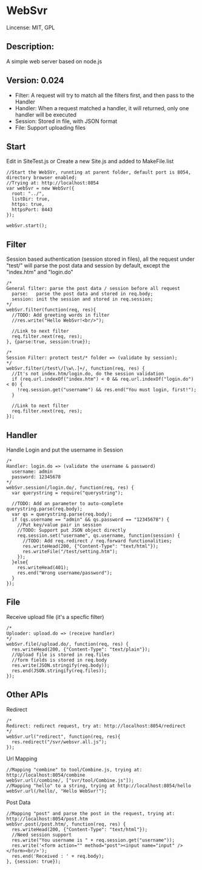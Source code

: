 WebSvr
==============
Lincense: MIT, GPL

Description:
--------------
A simple web server based on node.js

Version: 0.024
--------------
- Filter: A request will try to match all the filters first, and then pass to the Handler
- Handler: When a request matched a handler, it will returned, only one handler will be executed
- Session: Stored in file, with JSON format
- File: Support uploading files

Start
--------------
Edit in SiteTest.js or Create a new Site.js and added to MakeFile.list

    //Start the WebSVr, runnting at parent folder, default port is 8054, directory browser enabled;
    //Trying at: http://localhost:8054
    var webSvr = new WebSvr({
      root: "../",
      listDir: true,
      https: true,
      httpsPort: 8443
    });

    webSvr.start();

Filter
--------------
Session based authentication (session stored in files), all the request under "test/" will parse the post data and session by default, except the "index.htm" and "login.do"

    /*
    General filter: parse the post data / session before all request
      parse:   parse the post data and stored in req.body;
      session: init the session and stored in req.session; 
    */
    webSvr.filter(function(req, res){
      //TODO: Add greeting words in filter
      //res.write("Hello WebSvr!<br/>");

      //Link to next filter
      req.filter.next(req, res);
    }, {parse:true, session:true});

    /*
    Session Filter: protect test/* folder => (validate by session);
    */
    webSvr.filter(/test\/[\w\.]+/, function(req, res) {
      //It's not index.htm/login.do, do the session validation
      if (req.url.indexOf("index.htm") < 0 && req.url.indexOf("login.do") < 0) {
        !req.session.get("username") && res.end("You must login, first!");
      }

      //Link to next filter
      req.filter.next(req, res);
    });


Handler
--------------
Handle Login and put the username in Session

    /*
    Handler: login.do => (validate the username & password)
      username: admin
      password: 12345678
    */
    webSvr.session(/login.do/, function(req, res) {
      var querystring = require("querystring");

      //TODO: Add an parameter to auto-complete querystring.parse(req.body);
      var qs = querystring.parse(req.body);
      if (qs.username == "admin" && qs.password == "12345678") {
        //Put key/value pair in session
        //TODO: Support put JSON object directly
        req.session.set("username", qs.username, function(session) {
          //TODO: Add req.redirect / req.forward functionalities;
          res.writeHead(200, {"Content-Type": "text/html"});
          res.writeFile("/test/setting.htm");
        });
      }else{
        res.writeHead(401);
        res.end("Wrong username/password");
      }
    });

File
--------------
Receive upload file (it's a specfic filter)

    /*
    Uploader: upload.do => (receive handler)
    */
    webSvr.file(/upload.do/, function(req, res) {
      res.writeHead(200, {"Content-Type": "text/plain"});
      //Upload file is stored in req.files
      //form fields is stored in req.body
      res.write(JSON.stringify(req.body));
      res.end(JSON.stringify(req.files));
    });


Other APIs
--------------
Redirect

    /*
    Redirect: redirect request, try at: http://localhost:8054/redirect
    */
    webSvr.url("redirect", function(req, res){
      res.redirect("/svr/websvr.all.js");
    });

Url Mapping

    //Mapping "combine" to tool/Combine.js, trying at: http://localhost:8054/combine
    webSvr.url(/combine/, ["svr/tool/Combine.js"]);
    //Mapping "hello" to a string, trying at http://localhost:8054/hello
    webSvr.url(/hello/, "Hello WebSvr!");

Post Data

    //Mapping "post" and parse the post in the request, trying at: http://localhost:8054/post.htm
    webSvr.post(/post.htm/, function(req, res) {
      res.writeHead(200, {"Content-Type": "text/html"});
      //Need session support
      res.write("You username is " + req.session.get("username"));
      res.write('<form action="" method="post"><input name="input" /></form><br/>');
      res.end('Received : ' + req.body);
    }, {session: true});